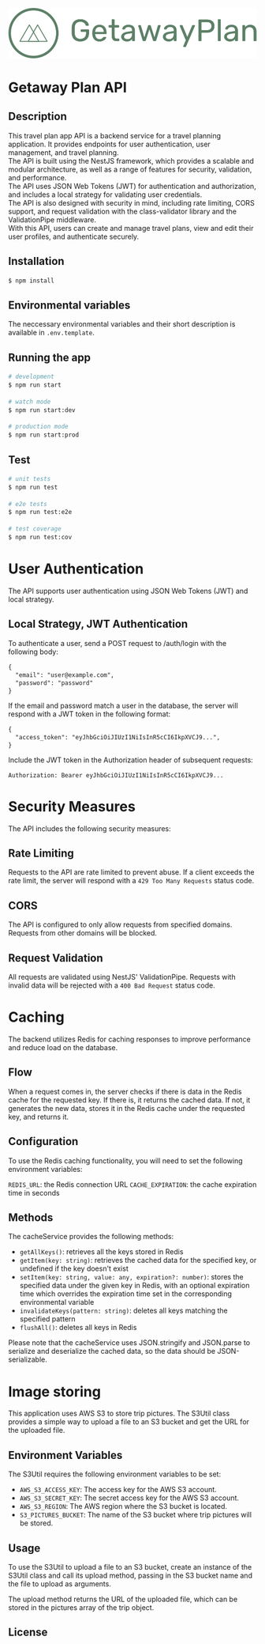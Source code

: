 <p align="center">
  <picture>
    <source media="(prefers-color-scheme: dark)" srcset="https://github.com/mlnbk/getaway-plan-api/blob/main/GP-logo-transparent-green.png">
    <source media="(prefers-color-scheme: light)" srcset="https://github.com/mlnbk/getaway-plan-api/blob/main/GP-logo-transparent-brown.png">
    <img alt="GetawayPlan Logo" src="https://github.com/mlnbk/getaway-plan-api/blob/main/GP-logo-transparent-green.png">
  </picture>
</p>

<!-- <p align="center">
  A progressive <a href="http://nodejs.org" target="_blank">Node.js</a> framework for building efficient and scalable server-side applications.
</p> -->

# Getaway Plan API

## Description

This travel plan app API is a backend service for a travel planning application. It provides endpoints for user authentication, user management, and travel planning.<br />
The API is built using the NestJS framework, which provides a scalable and modular architecture, as well as a range of features for security, validation, and performance.<br />
The API uses JSON Web Tokens (JWT) for authentication and authorization, and includes a local strategy for validating user credentials.<br />
The API is also designed with security in mind, including rate limiting, CORS support, and request validation with the class-validator library and the ValidationPipe middleware.<br />
With this API, users can create and manage travel plans, view and edit their user profiles, and authenticate securely.

## Installation

```bash
$ npm install
```

## Environmental variables

The neccessary environmental variables and their short description is available in `.env.template`.

## Running the app

```bash
# development
$ npm run start

# watch mode
$ npm run start:dev

# production mode
$ npm run start:prod
```

## Test

```bash
# unit tests
$ npm run test

# e2e tests
$ npm run test:e2e

# test coverage
$ npm run test:cov
```

# User Authentication

The API supports user authentication using JSON Web Tokens (JWT) and local strategy.

## Local Strategy, JWT Authentication

To authenticate a user, send a POST request to /auth/login with the following body:

```
{
  "email": "user@example.com",
  "password": "password"
}
```

If the email and password match a user in the database, the server will respond with a JWT token in the following format:

```
{
  "access_token": "eyJhbGciOiJIUzI1NiIsInR5cCI6IkpXVCJ9...",
}
```

Include the JWT token in the Authorization header of subsequent requests:

```
Authorization: Bearer eyJhbGciOiJIUzI1NiIsInR5cCI6IkpXVCJ9...
```

# Security Measures

The API includes the following security measures:

## Rate Limiting

Requests to the API are rate limited to prevent abuse. If a client exceeds the rate limit, the server will respond with a `429 Too Many Requests` status code.

## CORS

The API is configured to only allow requests from specified domains. Requests from other domains will be blocked.

## Request Validation

All requests are validated using NestJS' ValidationPipe. Requests with invalid data will be rejected with a `400 Bad Request` status code.

# Caching

The backend utilizes Redis for caching responses to improve performance and reduce load on the database.

## Flow

When a request comes in, the server checks if there is data in the Redis cache for the requested key. If there is, it returns the cached data. If not, it generates the new data, stores it in the Redis cache under the requested key, and returns it.

## Configuration

To use the Redis caching functionality, you will need to set the following environment variables:

`REDIS_URL`: the Redis connection URL
`CACHE_EXPIRATION`: the cache expiration time in seconds

## Methods

The cacheService provides the following methods:

* `getAllKeys()`: retrieves all the keys stored in Redis
* `getItem(key: string)`: retrieves the cached data for the specified key, or undefined if the key doesn't exist
* `setItem(key: string, value: any, expiration?: number)`: stores the specified data under the given key in Redis, with an optional expiration time which overrides the expiration time set in the corresponding environmental variable
* `invalidateKeys(pattern: string)`: deletes all keys matching the specified pattern
* `flushAll()`: deletes all keys in Redis

Please note that the cacheService uses JSON.stringify and JSON.parse to serialize and deserialize the cached data, so the data should be JSON-serializable.

# Image storing

This application uses AWS S3 to store trip pictures. The S3Util class provides a simple way to upload a file to an S3 bucket and get the URL for the uploaded file.

## Environment Variables

The S3Util requires the following environment variables to be set:

* `AWS_S3_ACCESS_KEY`: The access key for the AWS S3 account.
* `AWS_S3_SECRET_KEY`: The secret access key for the AWS S3 account.
* `AWS_S3_REGION`: The AWS region where the S3 bucket is located.
* `S3_PICTURES_BUCKET`: The name of the S3 bucket where trip pictures will be stored.

## Usage

To use the S3Util to upload a file to an S3 bucket, create an instance of the S3Util class and call its upload method, passing in the S3 bucket name and the file to upload as arguments.

The upload method returns the URL of the uploaded file, which can be stored in the pictures array of the trip object.

## License
